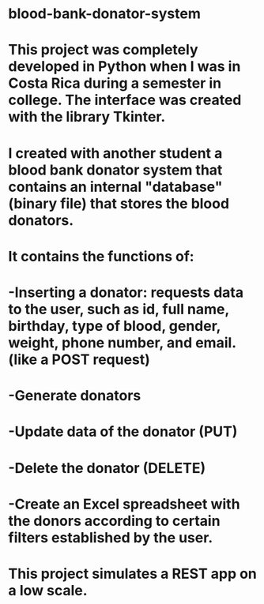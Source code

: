 # blood-bank-donator-system
# This project was completely developed in Python when I was in Costa Rica during a semester in college. The interface was created with the library Tkinter.
# I created with another student a blood bank donator system that contains an internal "database" (binary file) that stores the blood donators.
# It contains the functions of:
#  -Inserting a donator: requests data to the user, such as id, full name, birthday, type of blood, gender, weight, phone number, and email. (like a POST request)
#  -Generate donators 
#  -Update data of the donator (PUT)
#  -Delete the donator (DELETE)
#  -Create an Excel spreadsheet with the donors according to certain filters established by the user.
# 
# This project simulates a REST app on a low scale.
